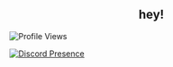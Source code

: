 <h2 align="center">hey!</h2>

![Profile Views](https://komarev.com/ghpvc/?username=seadhy)

[![Discord Presence](https://lanyard-profile-readme.vercel.app/api/1015584854383005696)](https://discord.com/users/1015584854383005696)

